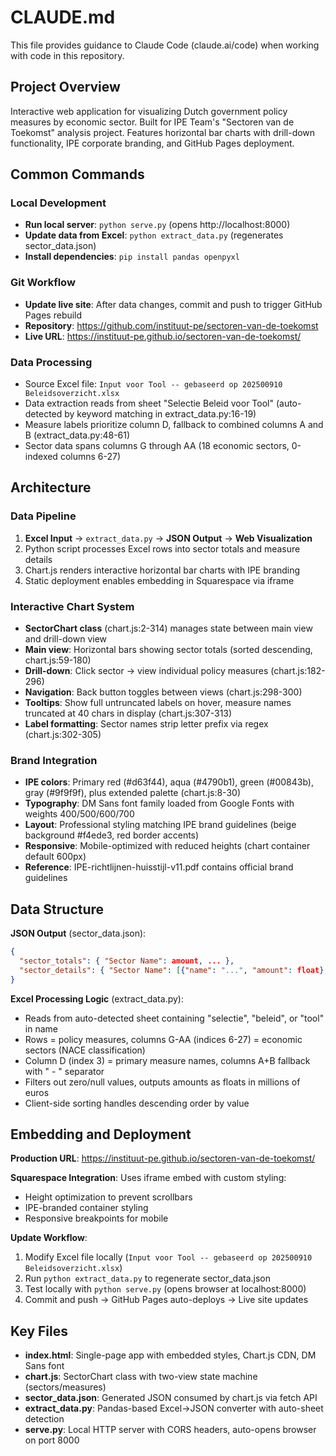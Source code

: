 # CLAUDE.md

This file provides guidance to Claude Code (claude.ai/code) when working with code in this repository.

## Project Overview

Interactive web application for visualizing Dutch government policy measures by economic sector. Built for IPE Team's "Sectoren van de Toekomst" analysis project. Features horizontal bar charts with drill-down functionality, IPE corporate branding, and GitHub Pages deployment.

## Common Commands

### Local Development
- **Run local server**: `python serve.py` (opens http://localhost:8000)
- **Update data from Excel**: `python extract_data.py` (regenerates sector_data.json)
- **Install dependencies**: `pip install pandas openpyxl`

### Git Workflow
- **Update live site**: After data changes, commit and push to trigger GitHub Pages rebuild
- **Repository**: https://github.com/instituut-pe/sectoren-van-de-toekomst
- **Live URL**: https://instituut-pe.github.io/sectoren-van-de-toekomst/

### Data Processing
- Source Excel file: `Input voor Tool -- gebaseerd op 202500910 Beleidsoverzicht.xlsx`
- Data extraction reads from sheet "Selectie Beleid voor Tool" (auto-detected by keyword matching in extract_data.py:16-19)
- Measure labels prioritize column D, fallback to combined columns A and B (extract_data.py:48-61)
- Sector data spans columns G through AA (18 economic sectors, 0-indexed columns 6-27)

## Architecture

### Data Pipeline
1. **Excel Input** → `extract_data.py` → **JSON Output** → **Web Visualization**
2. Python script processes Excel rows into sector totals and measure details
3. Chart.js renders interactive horizontal bar charts with IPE branding
4. Static deployment enables embedding in Squarespace via iframe

### Interactive Chart System
- **SectorChart class** (chart.js:2-314) manages state between main view and drill-down view
- **Main view**: Horizontal bars showing sector totals (sorted descending, chart.js:59-180)
- **Drill-down**: Click sector → view individual policy measures (chart.js:182-296)
- **Navigation**: Back button toggles between views (chart.js:298-300)
- **Tooltips**: Show full untruncated labels on hover, measure names truncated at 40 chars in display (chart.js:307-313)
- **Label formatting**: Sector names strip letter prefix via regex (chart.js:302-305)

### Brand Integration
- **IPE colors**: Primary red (#d63f44), aqua (#4790b1), green (#00843b), gray (#9f9f9f), plus extended palette (chart.js:8-30)
- **Typography**: DM Sans font family loaded from Google Fonts with weights 400/500/600/700
- **Layout**: Professional styling matching IPE brand guidelines (beige background #f4ede3, red border accents)
- **Responsive**: Mobile-optimized with reduced heights (chart container default 600px)
- **Reference**: IPE-richtlijnen-huisstijl-v11.pdf contains official brand guidelines

## Data Structure

**JSON Output** (sector_data.json):
```json
{
  "sector_totals": { "Sector Name": amount, ... },
  "sector_details": { "Sector Name": [{"name": "...", "amount": float}, ...] }
}
```

**Excel Processing Logic** (extract_data.py):
- Reads from auto-detected sheet containing "selectie", "beleid", or "tool" in name
- Rows = policy measures, columns G-AA (indices 6-27) = economic sectors (NACE classification)
- Column D (index 3) = primary measure names, columns A+B fallback with " - " separator
- Filters out zero/null values, outputs amounts as floats in millions of euros
- Client-side sorting handles descending order by value

## Embedding and Deployment

**Production URL**: https://instituut-pe.github.io/sectoren-van-de-toekomst/

**Squarespace Integration**: Uses iframe embed with custom styling:
- Height optimization to prevent scrollbars
- IPE-branded container styling
- Responsive breakpoints for mobile

**Update Workflow**:
1. Modify Excel file locally (`Input voor Tool -- gebaseerd op 202500910 Beleidsoverzicht.xlsx`)
2. Run `python extract_data.py` to regenerate sector_data.json
3. Test locally with `python serve.py` (opens browser at localhost:8000)
4. Commit and push → GitHub Pages auto-deploys → Live site updates

## Key Files

- **index.html**: Single-page app with embedded styles, Chart.js CDN, DM Sans font
- **chart.js**: SectorChart class with two-view state machine (sectors/measures)
- **sector_data.json**: Generated JSON consumed by chart.js via fetch API
- **extract_data.py**: Pandas-based Excel→JSON converter with auto-sheet detection
- **serve.py**: Local HTTP server with CORS headers, auto-opens browser on port 8000